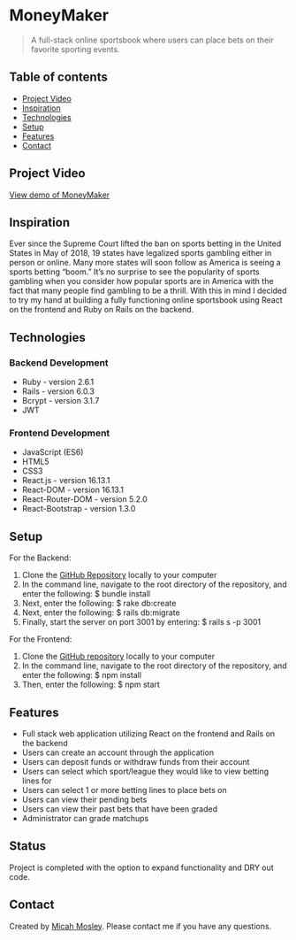 # MoneyMaker
> A full-stack online sportsbook where users can place bets on their favorite sporting events. 

## Table of contents
* [Project Video](#project-video)
* [Inspiration](#inspiration)
* [Technologies](#technologies)
* [Setup](#setup)
* [Features](#features)
* [Contact](#contact)

## Project Video
[View demo of MoneyMaker](https://www.youtube.com/watch?v=5-1OlIyXph4)

## Inspiration
Ever since the Supreme Court lifted the ban on sports betting in the United States in May of 2018, 19 states have legalized sports gambling either in person or online. Many more states will soon follow as America is seeing a sports betting “boom.” It’s no surprise to see the popularity of sports gambling when you consider how popular sports are in America with the fact that many people find gambling to be a thrill. With this in mind I decided to try my hand at building a fully functioning online sportsbook using React on the frontend and Ruby on Rails on the backend.

## Technologies
### Backend Development 
* Ruby - version 2.6.1 
* Rails - version 6.0.3
* Bcrypt - version 3.1.7
* JWT 

### Frontend Development 
* JavaScript (ES6)
* HTML5
* CSS3
* React.js - version 16.13.1
* React-DOM - version 16.13.1
* React-Router-DOM - version 5.2.0
* React-Bootstrap - version 1.3.0


## Setup 
For the Backend: 
1. Clone the [GitHub Repository](https://github.com/micahmosley/money-maker-backend) locally to your computer 
2. In the command line, navigate to the root directory of the repository, and enter the following: 
  $ bundle install 
3. Next, enter the following: 
  $ rake db:create 
4. Next, enter the following: 
  $ rails db:migrate
5. Finally, start the server on port 3001 by entering: 
  $ rails s -p 3001

For the Frontend: 
1. Clone the [GitHub repository](https://github.com/micahmosley/money-maker-frontend) locally to your computer 
2. In the command line, navigate to the root directory of the repository, and enter the following: 
  $ npm install 
3. Then, enter the following: 
  $ npm start


## Features
* Full stack web application utilizing React on the frontend and Rails on the backend
* Users can create an account through the application
* Users can deposit funds or withdraw funds from their account
* Users can select which sport/league they would like to view betting lines for 
* Users can select 1 or more betting lines to place bets on 
* Users can view their pending bets 
* Users can view their past bets that have been graded 
* Administrator can grade matchups

## Status
Project is completed with the option to expand functionality and DRY out code.


## Contact
Created by [Micah Mosley](https://www.linkedin.com/in/micah-mosley-512203128/).
Please contact me if you have any questions. 
